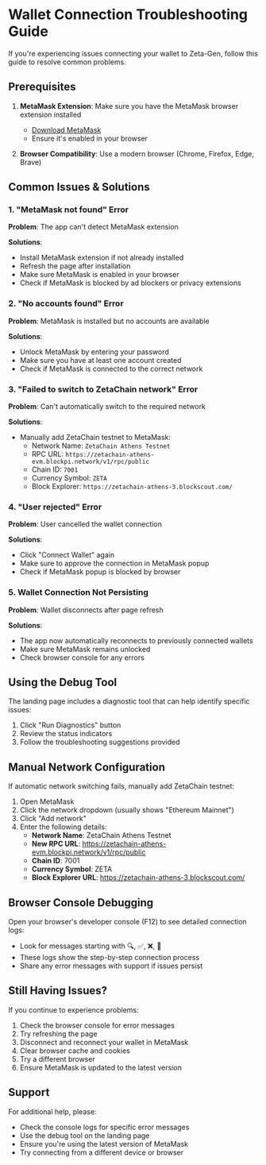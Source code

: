# Wallet Connection Troubleshooting Guide

If you're experiencing issues connecting your wallet to Zeta-Gen, follow this guide to resolve common problems.

## Prerequisites

1. **MetaMask Extension**: Make sure you have the MetaMask browser extension installed
   - [Download MetaMask](https://metamask.io/download/)
   - Ensure it's enabled in your browser

2. **Browser Compatibility**: Use a modern browser (Chrome, Firefox, Edge, Brave)

## Common Issues & Solutions

### 1. "MetaMask not found" Error

**Problem**: The app can't detect MetaMask extension

**Solutions**:
- Install MetaMask extension if not already installed
- Refresh the page after installation
- Make sure MetaMask is enabled in your browser
- Check if MetaMask is blocked by ad blockers or privacy extensions

### 2. "No accounts found" Error

**Problem**: MetaMask is installed but no accounts are available

**Solutions**:
- Unlock MetaMask by entering your password
- Make sure you have at least one account created
- Check if MetaMask is connected to the correct network

### 3. "Failed to switch to ZetaChain network" Error

**Problem**: Can't automatically switch to the required network

**Solutions**:
- Manually add ZetaChain testnet to MetaMask:
  - Network Name: `ZetaChain Athens Testnet`
  - RPC URL: `https://zetachain-athens-evm.blockpi.network/v1/rpc/public`
  - Chain ID: `7001`
  - Currency Symbol: `ZETA`
  - Block Explorer: `https://zetachain-athens-3.blockscout.com/`

### 4. "User rejected" Error

**Problem**: User cancelled the wallet connection

**Solutions**:
- Click "Connect Wallet" again
- Make sure to approve the connection in MetaMask popup
- Check if MetaMask popup is blocked by browser

### 5. Wallet Connection Not Persisting

**Problem**: Wallet disconnects after page refresh

**Solutions**:
- The app now automatically reconnects to previously connected wallets
- Make sure MetaMask remains unlocked
- Check browser console for any errors

## Using the Debug Tool

The landing page includes a diagnostic tool that can help identify specific issues:

1. Click "Run Diagnostics" button
2. Review the status indicators
3. Follow the troubleshooting suggestions provided

## Manual Network Configuration

If automatic network switching fails, manually add ZetaChain testnet:

1. Open MetaMask
2. Click the network dropdown (usually shows "Ethereum Mainnet")
3. Click "Add network"
4. Enter the following details:
   - **Network Name**: ZetaChain Athens Testnet
   - **New RPC URL**: https://zetachain-athens-evm.blockpi.network/v1/rpc/public
   - **Chain ID**: 7001
   - **Currency Symbol**: ZETA
   - **Block Explorer URL**: https://zetachain-athens-3.blockscout.com/

## Browser Console Debugging

Open your browser's developer console (F12) to see detailed connection logs:

- Look for messages starting with 🔍, ✅, ❌, 🔄
- These logs show the step-by-step connection process
- Share any error messages with support if issues persist

## Still Having Issues?

If you continue to experience problems:

1. Check the browser console for error messages
2. Try refreshing the page
3. Disconnect and reconnect your wallet in MetaMask
4. Clear browser cache and cookies
5. Try a different browser
6. Ensure MetaMask is updated to the latest version

## Support

For additional help, please:
- Check the console logs for specific error messages
- Use the debug tool on the landing page
- Ensure you're using the latest version of MetaMask
- Try connecting from a different device or browser
